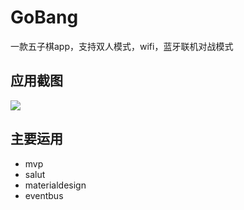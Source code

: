 GoBang
====
一款五子棋app，支持双人模式，wifi，蓝牙联机对战模式

## 应用截图<br>
![](https://github.com/uin3566/GoBang/raw/master/screenshot/screenshot.png)

## 主要运用
* mvp
* salut
* materialdesign
* eventbus

